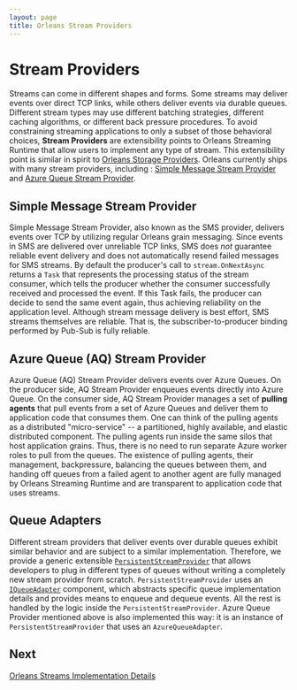 ```yaml
---
layout: page
title: Orleans Stream Providers
---
```



# Stream Providers

Streams can come in different shapes and forms.
Some streams may deliver events over direct TCP links, while others deliver events via durable queues.
Different stream types may use different batching strategies, different caching algorithms, or different back pressure procedures.
To avoid constraining streaming applications to only a subset of those behavioral choices, **Stream Providers** are extensibility points to Orleans Streaming Runtime that allow users to implement any type of stream.
This extensibility point is similar in spirit to [Orleans Storage Providers](https://github.com/dotnet/orleans/wiki/Custom%20Storage%20Providers).
Orleans currently ships with many stream providers, including : [Simple Message Stream Provider](https://github.com/dotnet/orleans/blob/master/src/Orleans.Core/Streams/SimpleMessageStream/SimpleMessageStreamProvider.cs) and [Azure Queue Stream Provider](https://github.com/dotnet/orleans/tree/master/src/Azure/Orleans.Streaming.AzureStorage/Providers/Streams/AzureQueue).

## Simple Message Stream Provider

Simple Message Stream Provider, also known as the SMS provider, delivers events over TCP by utilizing regular Orleans grain messaging.
Since events in SMS are delivered over unreliable TCP links, SMS does _not_ guarantee reliable event delivery and does not automatically resend failed messages for SMS streams. 
By default the producer's call to `stream.OnNextAsync` returns a `Task` that represents the processing status of the stream consumer, which tells the producer whether the consumer successfully received and processed the event.
If this Task fails, the producer can decide to send the same event again, thus achieving reliability on the application level.
Although stream message delivery is best effort, SMS streams themselves are reliable.
That is, the subscriber-to-producer binding performed by Pub-Sub is fully reliable.

## Azure Queue (AQ) Stream Provider

Azure Queue (AQ) Stream Provider delivers events over Azure Queues.
On the producer side, AQ Stream Provider enqueues events directly into Azure Queue.
On the consumer side, AQ Stream Provider manages a set of **pulling agents** that pull events from a set of Azure Queues and deliver them to application code that consumes them.
One can think of the pulling agents as a distributed "micro-service" -- a partitioned, highly available, and elastic distributed component.
The pulling agents run inside the same silos that host application grains.
Thus, there is no need to run separate Azure worker roles to pull from the queues.
The existence of pulling agents, their management, backpressure, balancing the queues between them, and handing off queues from a failed agent to another agent are fully managed by Orleans Streaming Runtime and are transparent to application code that uses streams.

## Queue Adapters

Different stream providers that deliver events over durable queues exhibit similar behavior and are subject to a similar implementation.
Therefore, we provide a generic extensible [`PersistentStreamProvider`](https://github.com/dotnet/orleans/blob/master/src/Orleans.Core/Streams/PersistentStreams/PersistentStreamProvider.cs) that allows developers to plug in different types of queues without writing a completely new stream provider from scratch.
`PersistentStreamProvider` uses an [`IQueueAdapter`](https://github.com/dotnet/orleans/blob/master/src/Orleans.Core/Streams/QueueAdapters/IQueueAdapter.cs) component, which abstracts specific queue implementation details and provides means to enqueue and dequeue events.
All the rest is handled by the logic inside the `PersistentStreamProvider`.
Azure Queue Provider mentioned above is also implemented this way: it is an instance of `PersistentStreamProvider` that uses an `AzureQueueAdapter`.

## Next

[Orleans Streams Implementation Details](~/docs/implementation/streams_implementation/index.md)
